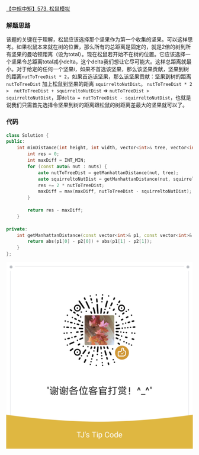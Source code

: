 [【中规中矩】573. 松鼠模拟](https://leetcode-cn.com/problems/squirrel-simulation/solution/zhong-gui-zhong-ju-573-song-shu-mo-ni-by-3mpc/
)
### 解题思路
该题的关键在于理解，松鼠应该选择那个坚果作为第一个收集的坚果。可以这样思考。如果松鼠本来就在树的位置，那么所有的总距离是固定的，就是2倍的树到所有坚果的曼哈顿距离（设为total）。现在松鼠若开始不在树的位置。它应该选择一个坚果令总距离total减小delta，这个delta我们想让它尽可能大。这样总距离就最小。对于给定的任何一个坚果i，如果不首选该坚果，那么该坚果贡献，坚果到树的距离`nutToTreeDist * 2`，如果首选该坚果，那么该坚果贡献：坚果到树的距离`nutToTreeDist` 加上松鼠到坚果的距离 `squirreltoNutDist`。 `nutToTreeDist * 2 >  nutToTreeDist + squirreltoNutDist` => `nutToTreeDist > squirreltoNutDist`，即`delta = nutToTreeDist - squirreltoNutDist`，也就是说我们只需首先选择令坚果到树的距离跟松鼠的树距离差最大的坚果就可以了。

### 代码

```cpp
class Solution {
public:
    int minDistance(int height, int width, vector<int>& tree, vector<int>& squirrel, vector<vector<int>>& nuts) {
        int res = 0;
        int maxDiff = INT_MIN;
        for (const auto& nut : nuts) {
            auto nutToTreeDist = getManhattanDistance(nut, tree);
            auto squirreltoNutDist = getManhattanDistance(nut, squirrel);
            res += 2 * nutToTreeDist;
            maxDiff = max(maxDiff, nutToTreeDist - squirreltoNutDist);
        }

        return res - maxDiff;
    }

private:
    int getManhattanDistance(const vector<int>& p1, const vector<int>& p2) {
        return abs(p1[0] - p2[0]) + abs(p1[1] - p2[1]);
    }
};
```


![Image](https://github.com/jyj407/leetcode/blob/master/wechat%20reward%20QRCode.png)
